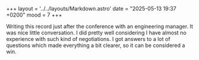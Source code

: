 +++
layout = '../../layouts/Markdown.astro'
date = "2025-05-13 19:37 +0200"
mood = 7
+++

Writing this record just after the conference with an engineering manager. It was nice little conversation. I did pretty well considering I have almost no experience with such kind of negotiations. I got answers to a lot of questions which made everything a bit clearer, so it can be considered a win.